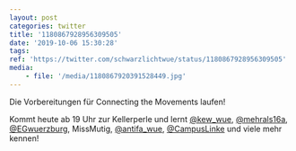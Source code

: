 ```yaml
---
layout: post
categories: twitter
title: '1180867928956309505'
date: '2019-10-06 15:30:28'
tags: 
ref: 'https://twitter.com/schwarzlichtwue/status/1180867928956309505'
media:
    - file: '/media/1180867920391528449.jpg'
---
```

Die Vorbereitungen für Connecting the Movements laufen!



Kommt heute ab 19 Uhr zur Kellerperle und lernt [@kew_wue](https://twitter.com/kew_wue), [@mehrals16a](https://twitter.com/mehrals16a), [@EGwuerzburg](https://twitter.com/EGwuerzburg), MissMutig, [@antifa_wue](https://twitter.com/antifa_wue), [@CampusLinke](https://twitter.com/CampusLinke) und viele mehr kennen!  